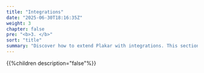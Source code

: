 ```yaml
---
title: "Integrations"
date: "2025-06-30T18:16:35Z"
weight: 3
chapter: false
pre: "<b>3. </b>"
sort: "title"
summary: "Discover how to extend Plakar with integrations. This section covers supported integrations, configuration, and usage examples."
---
```


{{%children description="false"%}}
